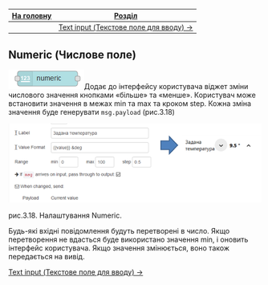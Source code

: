 | [На головну](../) | [Розділ](README.md)                                       |
| ----------------- | --------------------------------------------------------- |
|                   | [Text input (Текстове поле для вводу) -> ](Text_input.md) |

## Numeric (Числове поле)

![img](media/numeric.png)Додає до інтерфейсу користувача віджет зміни числового значення кнопками «більше» та «менше». Користувач може встановити значення в межах min та max та кроком step. Кожна зміна значення буде генерувати `msg.payload` (рис.3.18)

![img](media/3_18.png)

рис.3.18. Налаштування Numeric.

Будь-які вхідні повідомлення будуть перетворені в число. Якщо перетворення не вдасться буде використано значення min, і оновить інтерфейс користувача. Якщо значення змінюється, воно також передається на вивід.

[Text input (Текстове поле для вводу) -> ](Text_input.md)
